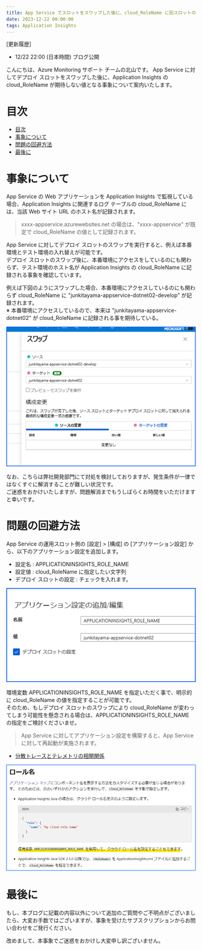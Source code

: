 ```yaml
---
title: App Service でスロットをスワップした後に、cloud_RoleName に別スロットのホスト名が記録される事象について
date: 2023-12-22 00:00:00
tags: Application Insights
---
```


[更新履歴]  
- 12/22 22:00 (日本時間) ブログ公開

こんにちは、Azure Monitoring サポート チームの北山です。 
App Service に対してデプロイ スロットをスワップした後に、Application Insights の cloud_RoleName が期待しない値となる事象について案内いたします。

# 目次
- [目次](#目次)
- [事象について](#事象について)
- [問題の回避方法](#問題の回避方法)
- [最後に](#最後に)


# 事象について
App Service の Web アプリケーションを Application Insights で監視している場合、Application Insights に関連するログ テーブルの cloud_RoleName には、当該 Web サイト URL のホスト名が記録されます。
> xxxx-appservice.azurewebsites.net の場合は、"xxxx-appservice" が既定で cloud_RoleName の値として記録されます。

App Service に対してデプロイ スロットのスワップを実行すると、例えば本番環境とテスト環境の入れ替えが可能です。  
デプロイ スロットのスワップ後に、本番環境にアクセスをしているのにも関わらず、テスト環境のホスト名が Application Insights の cloud_RoleName に記録される事象を確認しています。

例えば下図のようにスワップした場合、本番環境にアクセスしているのにも関わらず cloud_RoleName に "junkitayama-appservice-dotnet02-develop" が記録されます。  
※ 本番環境にアクセスしているので、本来は "junkitayama-appservice-dotnet02" が cloud_RoleName に記録される事を期待している。

![Alt text](./wrongSlotNameAfterSwapping/image.png)

なお、こちらは弊社開発部門にて対処を検討しておりますが、発生条件が一律ではなくすぐに解消することが難しい状況です。  
ご迷惑をおかけいたしますが、問題解消までもうしばらくお時間をいただけますと幸いです。


# 問題の回避方法
App Service の運用スロット側の [設定] > [構成] の [アプリケーション設定] から、以下のアプリケーション設定を追加します。

- 設定名 : APPLICATIONINSIGHTS_ROLE_NAME
- 設定値 : cloud_RoleName に指定したい文字列
- デプロイ スロットの設定 : チェックを入れます。

![Alt text](./wrongSlotNameAfterSwapping/image-1.png)

環境変数 APPLICATIONINSIGHTS_ROLE_NAME を指定いただく事で、明示的に cloud_RoleName の値を指定することが可能です。  
そのため、もしデプロイ スロットのスワップにより cloud_RoleName が変わってしまう可能性を懸念される場合は、APPLICATIONINSIGHTS_ROLE_NAME の指定をご検討くださいませ。

> App Service に対してアプリケーション設定を構築すると、App Service に対して再起動が実施されます。  

- [分散トレースとテレメトリの相関関係](https://learn.microsoft.com/ja-jp/azure/azure-monitor/app/distributed-trace-data#role-names)  

![Alt text](./wrongSlotNameAfterSwapping/image-3.png)


# 最後に
もし、本ブログに記載の内容以外について追加のご質問やご不明点がございましたら、大変お手数ではございますが、事象を受けたサブスクリプションからお問い合わせをご発行ください。  

改めまして、本事象でご迷惑をおかけし大変申し訳ございません。

